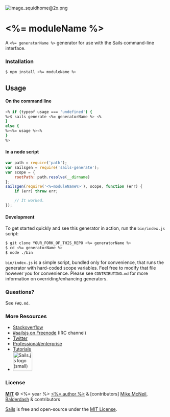 ![image_squidhome@2x.png](http://i.imgur.com/RIvu9.png)

# <%= moduleName %>


A `<%= generatorName %>` generator for use with the Sails command-line interface.

### Installation

```sh
$ npm install <%= moduleName %>
```

## Usage

#### On the command line

```sh
<% if (typeof usage === 'undefined') {
%>$ sails generate <%= generatorName %> <%
}
else {
%><%= usage %><%
}
%>
```

#### In a node script

```javascript
var path = require('path');
var sailsgen = require('sails-generate');
var scope = {
	rootPath: path.resolve(__dirname)
};
sailsgen(require('<%=moduleName%>'), scope, function (err) {
	if (err) throw err;

	// It worked.
});
```


#### Development

To get started quickly and see this generator in action, run the `bin/index.js` script:

```sh
$ git clone YOUR_FORK_OF_THIS_REPO <%= generatorName %>
$ cd <%= generatorName %>
$ node ./bin
```

`bin/index.js` is a simple script, bundled only for convenience, that runs the generator with hard-coded scope variables.  Feel free to modify that file however you for convenience.  Please see `CONTRIBUTING.md` for more information on overriding/enhancing generators.



### Questions?

See `FAQ.md`.



### More Resources

- [Stackoverflow](http://stackoverflow.com/questions/tagged/sails.js)
- [#sailsjs on Freenode](http://webchat.freenode.net/) (IRC channel)
- [Twitter](https://twitter.com/sailsjs)
- [Professional/enterprise](https://github.com/balderdashy/sails-docs/blob/master/FAQ.md#are-there-professional-support-options)
- [Tutorials](https://github.com/balderdashy/sails-docs/blob/master/FAQ.md#where-do-i-get-help)
- <a href="http://sailsjs.org" target="_blank" title="Node.js framework for building realtime APIs."><img src="https://github-camo.global.ssl.fastly.net/9e49073459ed4e0e2687b80eaf515d87b0da4a6b/687474703a2f2f62616c64657264617368792e6769746875622e696f2f7361696c732f696d616765732f6c6f676f2e706e67" width=60 alt="Sails.js logo (small)"/></a>


### License

**[MIT](./LICENSE)**
&copy; <%= year %> [<%= author %>](<%= website %>) & [contributors]
[Mike McNeil](http://michaelmcneil.com), [Balderdash](http://balderdash.co) & contributors

[Sails](http://sailsjs.org) is free and open-source under the [MIT License](http://sails.mit-license.org/).

